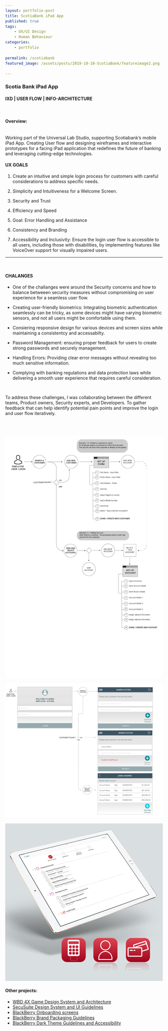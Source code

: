 ```yaml
---
layout: portfolio-post
title: ScotiaBank iPad App
published: true
tags: 
    - UX/UI Design
    - Human Behaviour
categories:
    - portfolio
    
permalink: /scotiabank
featured_image: /assets/posts/2019-10-10-ScotiaBank/featureimage2.png

---
```



### Scotia Bank iPad App


#### IXD | USER FLOW | INFO-ARCHITECTURE   

<br>

#### Overview:

<br>
Working part of the Universal Lab Studio, supporting Scotiabank’s mobile iPad App. 
Creating User flow and designing wireframes and interactive prototypes for a facing iPad application that redefines the future of banking and leveraging cutting-edge technologies. 

<br>

#### UX GOALS

1. Create an intuitive and simple login process for customers with careful considerations to address specific needs. 

2. Simplicity and Intuitiveness for a Welcome Screen. 

3. Security and Trust

4. Efficiency and Speed

5. Goal: Error Handling and Assistance

6. Consistency and Branding

7. Accessibility and Inclusivity: Ensure the login user flow is accessible to all users, including those with disabilities, by implementing features like VoiceOver support for visually impaired users.

****

<br>

#### CHALANGES

- One of the challanges were around the Security concerns and how to balance betweeen security measures without compromising on user experience for a seamless user flow.

- Creating user-friendly biometrics: Integrating biometric authentication seamlessly can be tricky, as some devices might have varying biometric sensors, and not all users might be comfortable using them. 

- Consiering responsive design for various devices and screen sizes while maintaining a consistentcy and accessabilty.

- Password Management: ensuring proper feedback for users to create strong passwords and securely management. 

- Handling Errors: Providing clear error messages without revealing too much sensitive information.

- Complying with banking regulations and data protection laws while delivering a smooth user experience that requires careful consideration.

<br>

To address these challenges, I was collaborating between the different teams, Product owners, Security experts, and Developers. To gather feedback that can help identify potential pain points and improve the login and user flow iteratively. 

<br>
  

<br>

![userflow](<../assets/posts/2019-10-10-ScotiaBank/Artboard.png> "userflow")

![userflow](<../assets/posts/2019-10-10-ScotiaBank/Artboard 1 copy.png> "userflow")

![ScotiaBank](<../assets/posts/2019-10-10-ScotiaBank/featureimage2.png> "ScotiaBank")


#### Other projects:

- [WBD 4X Game Design System and Architecture](/wbd-4xhud)
- [SecuSuite Design System and UI Guidelines](/design-guidelines)
- [BlackBerry Onboarding screens](/empty-data)
- [BlackBerry Brand Packaging Guidelines](/bb-brand) 
- [BlackBerry Dark Theme Guidelines and Accessibility](/colour-accessibility) 